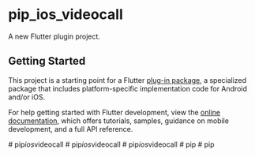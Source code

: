 # pip_ios_videocall

A new Flutter plugin project.

## Getting Started

This project is a starting point for a Flutter
[plug-in package](https://flutter.dev/developing-packages/),
a specialized package that includes platform-specific implementation code for
Android and/or iOS.

For help getting started with Flutter development, view the
[online documentation](https://flutter.dev/docs), which offers tutorials,
samples, guidance on mobile development, and a full API reference.

#   p i p _ i o s _ v i d e o c a l l  
 #   p i p _ i o s _ v i d e o c a l l  
 #   p i p _ i o s _ v i d e o c a l l  
 #   p i p  
 #   p i p  
 